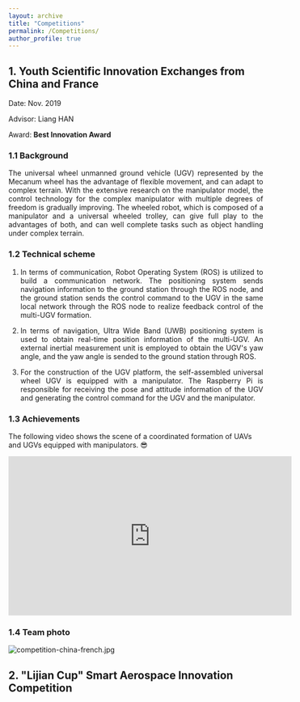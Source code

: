 ```yaml
---
layout: archive
title: "Competitions"
permalink: /Competitions/
author_profile: true
---
```


<!-- {% if author.googlescholar %}
  You can also find my articles on <u><a href="{{author.googlescholar}}">my Google Scholar profile</a>.</u>
{% endif %} -->
<!-- My experiment reports and assignments can be found 📄 here (for reports and assignments that have electronic versions).

{% include base_path %}

{% for post in site.Competitions reversed %}
  {% include archive-single.html %}
{% endfor %} -->

## 1. Youth Scientific Innovation Exchanges from China and France

Date: Nov. 2019

Advisor: Liang HAN

Award: **Best Innovation Award**


### 1.1 Background

<!-- 以麦克纳姆轮为代表的万向轮无人车具有运动灵活，控制简单等优点，能够适应复杂的地形。随着对机械臂模型研究的逐步深入，针对多自由度的复杂机械臂的控制技术日渐完善。由机械臂和万向轮小车组合而成的轮式机器人可以充分发挥二者的优势，能够很好地完成在复杂地形下的物体搬运等任务。 -->

<p style="text-align:justify; text-justify:inter-ideograph;">
The universal wheel unmanned ground vehicle (UGV) represented by the Mecanum wheel has the advantage of flexible movement, and can adapt to complex terrain. With the extensive research on the manipulator model, the control technology for the complex manipulator with multiple degrees of freedom is gradually improving. The wheeled robot, which is composed of a manipulator and a universal wheeled trolley, can give full play to the advantages of both, and can well complete tasks such as object handling under complex terrain.
</p>

### 1.2 Technical scheme

<!-- 1.	通信方面，该项目使用ROS搭建通信网络。导航定位系统通过ROS节点将导航信息发送至地面站，地面站将控制指令通过ROS节点发送到处于同一局域网的无人车，实现对无人车编队的反馈控制。
2.	导航方面，该项目采用UWB定位系统来获取无人车编队的实时位置信息，采用外置的惯性测量单元获取无人车的偏航信息。并将这些信息通过ROS发送到地面站。
3.	无人车平台搭建方面，使用自组装的万向轮无人车，搭载机械手，通过树莓派实现和地面站的信息交换，并通过树莓派控制无人车的运动和机械手的动作。
4.	协同控制方面，我们通过ROS机器人系统收集并整合无人车的位置、偏航信息，并将信息传入地面站主控程序，通过协同控制算法计算导航数据和设定的表演轨迹得到控制指令。最后将控制指令发送给无人车，实现整个系统的闭环反馈控制。 -->

1. <p style="text-align:justify; text-justify:inter-ideograph;">In terms of communication, Robot Operating System (ROS) is utilized to build a communication network. The positioning system sends navigation information to the ground station through the ROS node, and the ground station sends the control command to the UGV in the same local network through the ROS node to realize feedback control of the multi-UGV formation.</p>
2. <p style="text-align:justify; text-justify:inter-ideograph;">In terms of navigation, Ultra Wide Band (UWB) positioning system is used to obtain real-time position information of the multi-UGV. An external inertial measurement unit is employed to obtain the UGV's yaw angle, and the yaw angle is sended to the ground station through ROS.</p>
3. <p style="text-align:justify; text-justify:inter-ideograph;">For the construction of the UGV platform, the self-assembled universal wheel UGV is equipped with a manipulator. The Raspberry Pi is responsible for receiving the pose and attitude information of the UGV and generating the control command for the UGV and the manipulator.</p>

### 1.3 Achievements

The following video shows the scene of a coordinated formation of UAVs and UGVs equipped with manipulators. 😎

  <iframe width="560" height="315" src="https://www.youtube.com/embed/wzu0CHlsenE" frameborder="0" allow="accelerometer; autoplay; encrypted-media; gyroscope; picture-in-picture" allowfullscreen></iframe>


### 1.4 Team photo 

  <img src="https://jianhua-WANG-BUAA.github.io/images/competition-china-french.jpg" alt="competition-china-french.jpg" border="0"/>


## 2. "Lijian Cup" Smart Aerospace Innovation Competition

